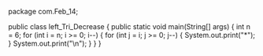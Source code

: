 package com.Feb_14;

public class left_Tri_Decrease {
	public static void main(String[] args) {
		int n = 6;
		for (int i = n; i >= 0; i--) {
			for (int j = i; j >= 0; j--) {
				System.out.print("*");
			}
			System.out.print("\n");
		}
	}
}
